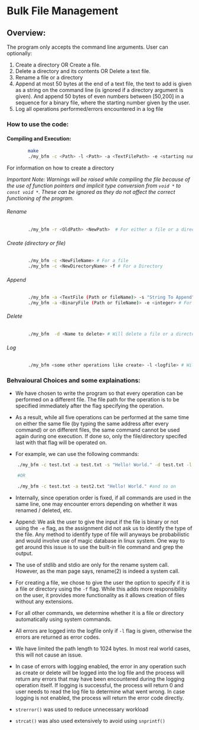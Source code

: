 # Bulk File Management


## Overview:

The program only accepts the command line arguments. 
User can optionally: 
1. Create a directory OR Create a file.
2. Delete a directory and its contents OR Delete a text file.
3. Rename a file or a directory
4. Append at most 50 bytes at the end of a text file, the text to add is given as a string on the command line (is ignored if a directory argument is given). And append 50 bytes of even numbers between [50,200] in a sequence for a binary file, where the starting number given by the user.
5. Log all operations performed/errors encountered in a log file


### How to use the code:

#### Compiling and Execution:

```Bash
        make
        ./my_bfm -c <Path> -l <Path> -a <TextFilePath> -e <starting number> OR -s <string to append> -r <OldPath> <NewPath> -d <Path>
``` 

For information on how to create a directory

_Important Note: Warnings will be raised while compiling the file because of the use of function pointers and implicit type conversion from `void *` to `const void *`. These can be ignored as they do not affect the correct functioning of the program._

###### Rename
```Bash
        ./my_bfm -r <OldPath> <NewPath>  # For either a file or a directory 
```
###### Create (directory or file)
```Bash
        ./my_bfm -c <NewFileName> # For a file
        ./my_bfm -c <NewDirectoryName> -f # For a Directory
```
###### Append
```Bash
        ./my_bfm -a <TextFile (Path or fileName)> -s "String To Append" # for a text file
        ./my_bfm -a <BinaryFile (Path or fileName)> -e <integer> # For a binary file
```
###### Delete
```Bash
        ./my_bfm  -d <Name to delete> # Will delete a file or a directory, can take a path as an input or relative path.  
```
###### Log
```Bash
        ./my_bfm <some other operations like create> -l <logfile> # Will log all the actions performed / error encountered during the execution of the process into the logfile.
```


### Behvaioural Choices and some explainations:
* We have chosen to write the program so that every operation can be performed on a different file. The file path for the operation is to be specified immediately after the flag specifying the operation. 
* As a result, while all five operations can be performed at the same time on either the same file (by typing the same address after every command) or on different files, the same command cannot be used again during one execution. If done so, only the file/directory specifed last with that flag will be operated on.

* For example, we can use the following commands:
```Bash
    ./my_bfm -c test.txt -a test.txt -s "Hello! World." -d test.txt -l log.txt

    #OR

    ./my_bfm -c test.txt -a test2.txt "Hello! World." #and so on

```
* Internally, since operation order is fixed, if all commands are used in the same line, one may encounter errors depending on whether it was renamed / deleted, etc.

* Append: We ask the user to give the input if the file is binary or not using the `-e` flag, as the assignment did not ask us to identify the type of the file. Any method to identify type of file will anyways be probabilistic and would involve use of magic database in linux system. One way to get around this issue is to use the built-in file command and grep the output.

* The use of stdlib and stdio are only for the rename system call. However, as the man page says, rename(2) is indeed a system call.

* For creating a file, we chose to give the user the option to specify if it is a file or directory using the `-f` flag. While this adds more responsibility on the user, it provides more functionality as it allows creation of files without any extensions. 

* For all other commands, we determine whether it is a file or directory automatically using system commands.

* All errors are logged into the logfile only if `-l` flag is given, otherwise the errors are returned as error codes.

* We have limited the path length to 1024 bytes. In most real world cases, this will not cause an issue.

* In case of errors with logging enabled, the error in any operation such as create or delete will be logged into the log file and the process will return any errors that may have been encountered during the logging operation itself. If logging is successful, the process will return 0 and user needs to read the log file to determine what went wrong. In case logging is not enabled, the process will return the error code directly. 
* `strerror()` was used to reduce unnecessary workload
* `strcat()` was also used extensively to avoid using `snprintf()`

